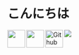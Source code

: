 <p align="center">
  <h1>こんにちは</h1>
</p>

<img src="https://media.giphy.com/media/J3FxKYqrfD5Nxayo6p/giphy.gif">

<a href="https://twitter.com/CleanScripting">
  <img align="left" width="40px" src="https://cdn.jsdelivr.net/npm/simple-icons@v3/icons/twitter.svg" />
</a>

<a href="https://www.linkedin.com/in/vishnu-kumar-96bb79102">
  <img align="left"  width="40px" src="https://cdn.jsdelivr.net/npm/simple-icons@v3/icons/linkedin.svg" />
</a>

<a href="https://github.com/atkumarvishnu">
  <img align="left" alt="Github" width="40px" src="https://cdn.jsdelivr.net/npm/simple-icons@v3/icons/github.svg" />
</a>
